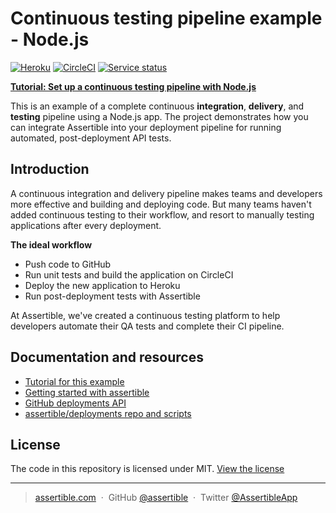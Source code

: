 # Continuous testing pipeline example - Node.js

[![Heroku](https://heroku-badge.herokuapp.com/?app=assertible-nodejs-example)](https://assertible-nodejs-example.herokuapp.com/) [![CircleCI](https://circleci.com/gh/assertible/nodejs-example.svg?style=svg&circle-token=54502d43ebe83668441acb3636e4e3eebf2b0fd9)](https://circleci.com/gh/assertible/nodejs-example) [![Service status](https://assertible.com/apis/3cf53b60-235a-4431-9a2d-2d60823d23b9/status?api_token=8b55a286830323effb)](https://assertible.com/dashboard#/services/3cf53b60-235a-4431-9a2d-2d60823d23b9)

**[Tutorial: Set up a continuous testing pipeline with Node.js](https://assertible.com/blog/set-up-continuous-testing-with-nodejs)** 

This is an example of a complete continuous **integration**,
**delivery**, and **testing** pipeline using a Node.js app.  The
project demonstrates how you can integrate Assertible into your
deployment pipeline for running automated, post-deployment API tests.

## Introduction

A continuous integration and delivery pipeline makes teams and
developers more effective and building and deploying code. But many
teams haven't added continuous testing to their workflow, and resort
to manually testing applications after every deployment.

**The ideal workflow**

- Push code to GitHub
- Run unit tests and build the application on CircleCI
- Deploy the new application to Heroku
- Run post-deployment tests with Assertible

At Assertible, we've created a continuous testing platform to help
developers automate their QA tests and complete their CI pipeline.

## Documentation and resources

- [Tutorial for this example](https://assertible.com/blog/set-up-continuous-testing-with-nodejs)
- [Getting started with assertible](https://assertible.com/docs)
- [GitHub deployments API](https://developer.github.com/v3/repos/deployments/)
- [assertible/deployments repo and scripts](https://github.com/assertible/deployments)

## License

The code in this repository is licensed under
MIT. [View the license](https://github.com/assertible/deployments/blob/master/LICENSE)

---

> [assertible.com](http://assertible.com) &nbsp;&middot;&nbsp;
> GitHub [@assertible](https://github.com/assertible) &nbsp;&middot;&nbsp;
> Twitter [@AssertibleApp](https://twitter.com/AssertibleApp)
